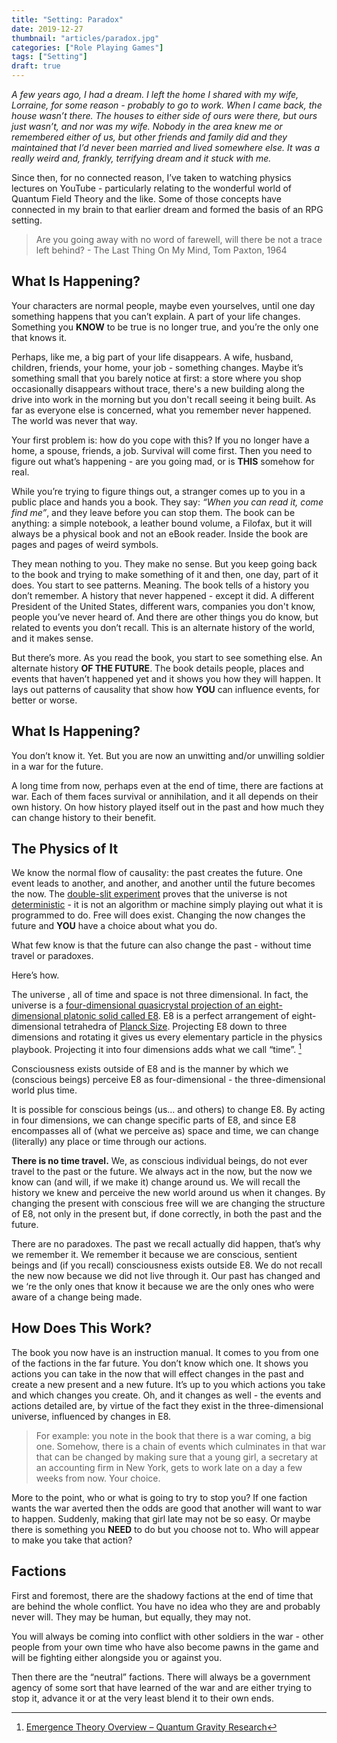```yaml
---
title: "Setting: Paradox"
date: 2019-12-27
thumbnail: "articles/paradox.jpg"
categories: ["Role Playing Games"]
tags: ["Setting"]
draft: true
---
```


_A few years ago, I had a dream. I left the home I shared with my wife, Lorraine, for some reason - probably to go to work. When I came back, the house wasn’t there. The houses to either side of ours were there, but ours just wasn’t, and nor was my wife. Nobody in the area knew me or remembered either of us, but other friends and family did and they maintained that I’d never been married and lived somewhere else. It was a really weird and, frankly, terrifying dream and it stuck with me._

Since then, for no connected reason, I’ve taken to watching physics lectures on YouTube - particularly relating to the wonderful world of Quantum Field Theory and the like. Some of those concepts have connected in my brain to that earlier dream and formed the basis of an RPG setting.

> Are you going away with no word of farewell, will there be not a trace left behind? - The Last Thing On My Mind, Tom Paxton, 1964

## What Is Happening?

Your characters are normal people, maybe even yourselves, until one day something happens that you can’t explain. A part of your life changes. Something you **KNOW** to be true is no longer true, and you’re the only one that knows it.

Perhaps, like me, a big part of your life disappears. A wife, husband, children, friends, your home, your job - something changes. Maybe it’s something small that you barely notice at first: a store where you shop occasionally disappears without trace, there's a new building along the drive into work in the morning but you don't recall seeing it being built. As far as everyone else is concerned, what you remember never happened. The world was never that way.

Your first problem is: how do you cope with this? If you no longer have a home, a spouse, friends, a job. Survival will come first. Then you need to figure out what’s happening - are you going mad, or is **THIS** somehow for real.

While you’re trying to figure things out, a stranger comes up to you in a public place and hands you a book. They say: _“When you can read it, come find me”_, and they leave before you can stop them. The book can be anything: a simple notebook, a leather bound volume, a Filofax, but it will always be a physical book and not an eBook reader. Inside the book are pages and pages of weird symbols.

They mean nothing to you. They make no sense. But you keep going back to the book and trying to make something of it and then, one day, part of it does. You start to see patterns. Meaning. The book tells of a history you don’t remember. A history that never happened - except it did. A different President of the United States, different wars, companies you don't know, people you’ve never heard of. And there are other things you do know, but related to events you don’t recall. This is an alternate history of the world, and it makes sense.

But there’s more. As you read the book, you start to see something else. An alternate history **OF THE FUTURE**. The book details people, places and events that haven’t happened yet and it shows you how they will happen. It lays out patterns of causality that show how **YOU** can influence events, for better or worse.

## What Is Happening?

You don’t know it. Yet. But you are now an unwitting and/or unwilling soldier in a war for the future.

A long time from now, perhaps even at the end of time, there are factions at war. Each of them faces survival or annihilation, and it all depends on their own history. On how history played itself out in the past and how much they can change history to their benefit.

## The Physics of It

We know the normal flow of causality: the past creates the future. One event leads to another, and another, and another until the future becomes the now. The [double-slit experiment](https://en.wikipedia.org/wiki/Double-slit_experiment) proves that the universe is not [deterministic](https://en.wikipedia.org/wiki/Determinism) - it is not an algorithm or machine simply playing out what it is programmed to do. Free will does exist. Changing the now changes the future and **YOU** have a choice about what you do.

What few know is that the future can also change the past - without time travel or paradoxes.

Here’s how.

The universe , all of time and space is not three dimensional. In fact, the universe is a [four-dimensional quasicrystal projection of an eight-dimensional platonic solid called E8](<https://en.wikipedia.org/wiki/E8_(mathematics)>). E8 is a perfect arrangement of eight-dimensional tetrahedra of [Planck Size](https://en.wikipedia.org/wiki/Planck_length). Projecting E8 down to three dimensions and rotating it gives us every elementary particle in the physics playbook. Projecting it into four dimensions adds what we call “time”. [^1]

Consciousness exists outside of E8 and is the manner by which we (conscious beings) perceive E8 as four-dimensional - the three-dimensional world plus time.

It is possible for conscious beings (us… and others) to change E8. By acting in four dimensions, we can change specific parts of E8, and since E8 encompasses all of (what we perceive as) space and time, we can change (literally) any place or time through our actions.

**There is no time travel.** We, as conscious individual beings, do not ever travel to the past or the future. We always act in the now, but the now we know can (and will, if we make it) change around us. We will recall the history we knew and perceive the new world around us when it changes. By changing the present with conscious free will we are changing the structure of E8, not only in the present but, if done correctly, in both the past and the future.

There are no paradoxes. The past we recall actually did happen, that’s why we remember it. We remember it because we are conscious, sentient beings and (if you recall) consciousness exists outside E8. We do not recall the new now because we did not live through it. Our past has changed and we ‘re the only ones that know it because we are the only ones who were aware of a change being made.

## How Does This Work?

The book you now have is an instruction manual. It comes to you from one of the factions in the far future. You don’t know which one. It shows you actions you can take in the now that will effect changes in the past and create a new present and a new future. It’s up to you which actions you take and which changes you create. Oh, and it changes as well - the events and actions detailed are, by virtue of the fact they exist in the three-dimensional universe, influenced by changes in E8.

> For example: you note in the book that there is a war coming, a big one. Somehow, there is a chain of events which culminates in that war that can be changed by making sure that a young girl, a secretary at an accounting firm in New York, gets to work late on a day a few weeks from now. Your choice.

More to the point, who or what is going to try to stop you? If one faction wants the war averted then the odds are good that another will want to war to happen. Suddenly, making that girl late may not be so easy. Or maybe there is something you **NEED** to do but you choose not to. Who will appear to make you take that action?

## Factions

First and foremost, there are the shadowy factions at the end of time that are behind the whole conflict. You have no idea who they are and probably never will. They may be human, but equally, they may not.

You will always be coming into conflict with other soldiers in the war - other people from your own time who have also become pawns in the game and will be fighting either alongside you or against you.

Then there are the “neutral” factions. There will always be a government agency of some sort that have learned of the war and are either trying to stop it, advance it or at the very least blend it to their own ends.

[^1]: [Emergence Theory Overview – Quantum Gravity Research](http://www.quantumgravityresearch.org/lay-person-overview)
